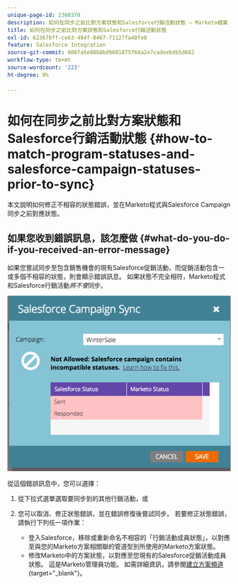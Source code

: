 ```yaml
---
unique-page-id: 2360370
description: 如何在同步之前比對方案狀態和Salesforce行銷活動狀態 — Marketo檔案 — 產品檔案
title: 如何在同步之前比對方案狀態和Salesforce行銷活動狀態
exl-id: 623676ff-ce63-484f-8467-71127fa40fe0
feature: Salesforce Integration
source-git-commit: 0087a5e88b8bd9601875f68a2e7cadeebdb5d682
workflow-type: tm+mt
source-wordcount: '223'
ht-degree: 0%

---
```


# 如何在同步之前比對方案狀態和Salesforce行銷活動狀態 {#how-to-match-program-statuses-and-salesforce-campaign-statuses-prior-to-sync}

本文說明如何修正不相容的狀態錯誤，並在Marketo程式與Salesforce Campaign同步之前對應狀態。

## 如果您收到錯誤訊息，該怎麼做 {#what-do-you-do-if-you-received-an-error-message}

如果您嘗試同步至包含銷售機會的現有Salesforce促銷活動，而促銷活動包含一或多個不相容的狀態，則會顯示錯誤訊息。 如果狀態不完全相符，Marketo程式和Salesforce行銷活動&#x200B;*將不會*&#x200B;同步。

![](assets/image2015-7-22-9-3a23-3a29.png)

從這個錯誤訊息中，您可以選擇：

1. 從下拉式選單選取要同步到的其他行銷活動，或
1. 您可以取消、修正狀態錯誤，並在錯誤修復後嘗試同步。 若要修正狀態錯誤，請執行下列任一項作業：

   * 登入Salesforce，移除或重新命名不相容的「行銷活動成員狀態」，以對應至與您的Marketo方案相關聯的管道型別所使用的Marketo方案狀態。
   * 修改Marketo中的方案狀態，以對應至您現有的Salesforce促銷活動成員狀態。 這是Marketo管理員功能。 如需詳細資訊，請參閱[建立方案頻道](/help/marketo/product-docs/administration/tags/create-a-program-channel.md){target="_blank"}。

